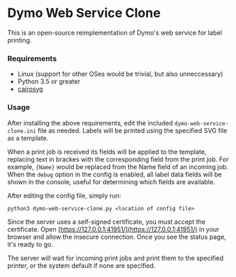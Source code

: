 # Dymo Web Service Clone
This is an open-source reimplementation of Dymo's web service for label printing.

### Requirements
* Linux (support for other OSes would be trivial, but also unneccessary)
* Python 3.5 or greater
* [cairosvg](http://cairosvg.org/documentation/)

### Usage
After installing the above requirements, edit the included `dymo-web-service-clone.ini` file as needed. Labels will be printed using the specified SVG file as a template.

When a print job is received its fields will be applied to the template, replacing text in brackes with the corresponding field from the print job. For example, `{Name}` would be replaced from the Name field of an incoming job. When the `debug` option in the config is enabled, all label data fields will be shown in the console, useful for determining which fields are available.

After editing the config file, simply run:

    python3 dymo-web-service-clone.py <location of config file>

Since the server uses a self-signed certificate, you must accept the certificate. Open [https://127.0.0.1:41951/](https://127.0.0.1:41951/) in your browser and allow the insecure connection. Once you see the status page, it's ready to go.

The server will wait for incoming print jobs and print them to the specified printer, or the system default if none are specified.

